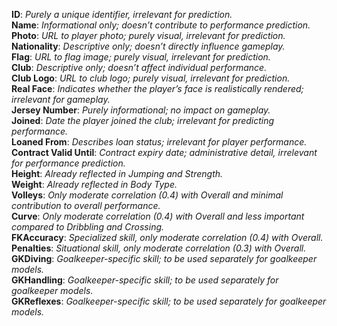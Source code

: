 
**ID**: *Purely a unique identifier, irrelevant for prediction.*  
**Name**: *Informational only; doesn’t contribute to performance prediction.*  
**Photo**: *URL to player photo; purely visual, irrelevant for prediction.*  
**Nationality**: *Descriptive only; doesn’t directly influence gameplay.*  
**Flag**: *URL to flag image; purely visual, irrelevant for prediction.*  
**Club**: *Descriptive only; doesn’t affect individual performance.*  
**Club Logo**: *URL to club logo; purely visual, irrelevant for prediction.*  
**Real Face**: *Indicates whether the player’s face is realistically rendered; irrelevant for gameplay.*  
**Jersey Number**: *Purely informational; no impact on gameplay.*  
**Joined**: *Date the player joined the club; irrelevant for predicting performance.*  
**Loaned From**: *Describes loan status; irrelevant for player performance.*  
**Contract Valid Until**: *Contract expiry date; administrative detail, irrelevant for performance prediction.*  
**Height**: *Already reflected in Jumping and Strength.*  
**Weight**: *Already reflected in Body Type.*  
**Volleys**: *Only moderate correlation (0.4) with Overall and minimal contribution to overall performance.*  
**Curve**: *Only moderate correlation (0.4) with Overall and less important compared to Dribbling and Crossing.*  
**FKAccuracy**: *Specialized skill, only moderate correlation (0.4) with Overall.*  
**Penalties**: *Situational skill, only moderate correlation (0.3) with Overall.*  
**GKDiving**: *Goalkeeper-specific skill; to be used separately for goalkeeper models.*  
**GKHandling**: *Goalkeeper-specific skill; to be used separately for goalkeeper models.*  
**GKReflexes**: *Goalkeeper-specific skill; to be used separately for goalkeeper models.*
